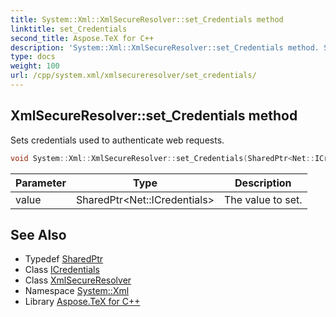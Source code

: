 ```yaml
---
title: System::Xml::XmlSecureResolver::set_Credentials method
linktitle: set_Credentials
second_title: Aspose.TeX for C++
description: 'System::Xml::XmlSecureResolver::set_Credentials method. Sets credentials used to authenticate web requests in C++.'
type: docs
weight: 100
url: /cpp/system.xml/xmlsecureresolver/set_credentials/
---
```

## XmlSecureResolver::set_Credentials method


Sets credentials used to authenticate web requests.

```cpp
void System::Xml::XmlSecureResolver::set_Credentials(SharedPtr<Net::ICredentials> value) override
```


| Parameter | Type | Description |
| --- | --- | --- |
| value | SharedPtr\<Net::ICredentials\> | The value to set. |

## See Also

* Typedef [SharedPtr](../../../system/sharedptr/)
* Class [ICredentials](../../../system.net/icredentials/)
* Class [XmlSecureResolver](../)
* Namespace [System::Xml](../../)
* Library [Aspose.TeX for C++](../../../)
